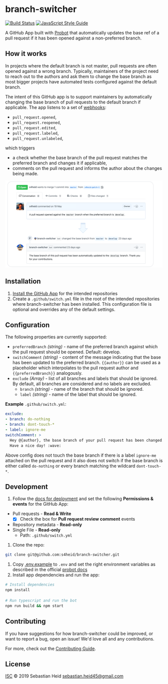 # branch-switcher

[![Build Status](https://travis-ci.org/s4heid/branch-switcher.svg?branch=master)](https://travis-ci.org/s4heid/branch-switcher)
[![JavaScript Style Guide](https://img.shields.io/badge/code_style-standard-brightgreen.svg)](https://standardjs.com)

A GitHub App built with [Probot](https://github.com/probot/probot) that automatically
updates the base ref of a pull request if it has been opened against a non-preferred
branch.


## How it works

In projects where the default branch is not master, pull requests are often opened against a wrong branch. Typically, maintainers of the project need to reach out to the authors and ask them to change the base branch as most bigger projects have automated tests configured against the default branch.

The intent of this GitHub app is to support maintainers by automatically changing the base branch of pull requests to the default branch if applicable. The app listens to a set of [webhooks](https://developer.github.com/v3/activity/events/types/#pullrequestevent):

- `pull_request.opened`,
- `pull_request.reopened`,
- `pull_request.edited`,
- `pull_request.labeled`,
- `pull_request.unlabeled`,

which triggers

- a check whether the base branch of the pull request matches the preferred branch and changes it if applicable,
- comments on the pull request and informs the author about the changes being made.

![](assets/preview.png)


## Installation

1. [Install the GitHub App](https://github.com/apps/branch-switcher) for the intended repositories
1. Create a `.github/switch.yml` file in the root of the intended repositories where
branch-switcher has been installed. This configuration file is optional and overrides any of the default
settings.


## Configuration

The following properties are currently supported:

 * `preferredBranch` *(string)* - name of the preferred branch against which the
   pull request should be opened. Default: develop.
 * `switchComment` *(string)* - content of the message indicating that the base
   has been updated to the preferred branch. `{{author}}` can be used as a placeholder
   which interpolates to the pull request author and `{{preferredBranch}}` analogously.
 * `exclude` *(Array)* - list of all branches and labels that should be ignored.
   By default, all branches are considered and no labels are excluded.
   - `branch` *(string)* - name of the branch that should be ignored.
   - `label` *(string)* - name of the label that should be ignored.

**Example** `.github/switch.yml`:

```yaml
exclude:
- branch: do-nothing
- branch: dont-touch-*
- label: ignore-me
switchComment: >
  Hey @{author}, the base branch of your pull request has been changed.
  Have a nice day! :wave:
```

Above config does not touch the base branch if there is a label `ignore-me` attached
on the pull request and it also does not switch if the base branch is either called
`do-nothing` or every branch matching the wildcard `dont-touch-*`.


## Development

1. Follow the [docs for deployment](https://probot.github.io/docs/deployment) and
set the following **Permissions & events** for the GitHub App:

  - Pull requests - **Read & Write**
    - [x] Check the box for **Pull request review comment** events
  - Repository metadata - **Read-only**
  - Single File - **Read-only**
    - Path: `.github/switch.yml`
1. Clone the repo:
  ```sh
  git clone git@github.com:s4heid/branch-switcher.git
  ```
1. Copy [.env.example](.env.example) to `.env` and set the right environment variables as described in the official [probot docs](https://probot.github.io/docs/configuration)
1. Install app dependencies and run the app:
  ```sh
  # Install dependencies
  npm install

  # Run typescript and run the bot
  npm run build && npm start
  ```


## Contributing

If you have suggestions for how branch-switcher could be improved, or want to report a bug, open an issue! We'd love all and any contributions.

For more, check out the [Contributing Guide](CONTRIBUTING.md).


## License

[ISC](LICENSE) © 2019 Sebastian Heid <sebastian.heid45@gmail.com>
